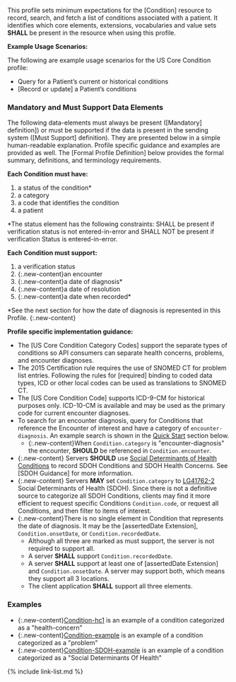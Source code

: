 
﻿This profile sets minimum expectations for the [Condition] resource to record, search, and fetch a  list of conditions associated with a patient. It identifies which core elements, extensions, vocabularies and value sets **SHALL** be present in the resource when using this profile.

**Example Usage Scenarios:**

The following are example usage scenarios for the US Core Condition profile:

-   Query for a Patient’s current or historical conditions
-   [Record or update] a Patient’s conditions

### Mandatory and Must Support Data Elements


The following data-elements must always be present ([Mandatory] definition]) or must be supported if the data is present in the sending system ([Must Support] definition). They are presented below in a simple human-readable explanation.  Profile specific guidance and examples are provided as well.  The [Formal Profile Definition] below provides the  formal summary, definitions, and  terminology requirements.  

**Each Condition must have:**

1.  a status of the condition*
1.  a category
1.  a code that identifies the condition
1.  a patient

*The status element has the following constraints: SHALL be present if verification status is not entered-in-error and SHALL NOT be present if verification Status is entered-in-error.

**Each Condition must support:**

1.  a verification status
2.  {:.new-content}an encounter
3.  {:.new-content}a date of diagnosis*
5.  {:.new-content}a date of resolution
6.  {:.new-content}a date when recorded*

*See the next section for how the date of diagnosis is represented in this Profile.
{:.new-content}

**Profile specific implementation guidance:**

* The [US Core Condition Category Codes] support the separate types of conditions so API consumers can separate health concerns, problems, and encounter diagnoses.
* The 2015 Certification rule requires the use of SNOMED CT for problem list entries. Following the rules for [required] binding to coded data types, ICD or other local codes can be used as translations to SNOMED CT.
* The [US Core Condition Code] supports ICD-9-CM for historical purposes only. ICD-10-CM is available and may be used as the primary code for current encounter diagnoses.
* To search for an encounter diagnosis, query for Conditions that reference the Encounter of interest and have a category of `encounter-diagnosis`.  An example search is shown in the [Quick Start](#search) section below.
    * {:.new-content}When `Condition.category` is "encounter-diagnosis" the encounter, **SHOULD** be referenced in `Condition.encounter`.
* {:.new-content} Servers **SHOULD** use [Social Determinants of Health Conditions](https://vsac.nlm.nih.gov/valueset/2.16.840.1.113762.1.4.1196.788/expansion/) to record SDOH Conditions and SDOH Health Concerns. See [SDOH Guidance] for more information.
* {:.new-content} Servers **MAY** set `Condition.category` to [LG41762-2](https://loinc.org/LG41762-2/) Social Determinants of Health (SDOH). Since there is not a definitive source to categorize all SDOH Conditions, clients may find it more efficient to request specific Conditions `Condition.code`, or request all Conditions, and then filter to items of interest.
* {:.new-content}There is no single element in Condition that represents the date of diagnosis. It may be the [assertedDate Extension], `Condition.onsetDate`, or `Condition.recordedDate`.
    * Although all three are marked as must support, the server is not required to support all.
	* A server **SHALL** support `Condition.recordedDate`.
    * A server **SHALL** support at least one of [assertedDate Extension] and `Condition.onsetDate`. A server may support both, which means they support all 3 locations.
    * The client application **SHALL** support all three elements.

### Examples

 - {:.new-content}[Condition-hc1](Condition-hc1.html) is an example of a condition categorized as a "health-concern"
 - {:.new-content}[Condition-example](Condition-example.html) is an example of a condition categorized as a "problem"
 - {:.new-content}[Condition-SDOH-example](Condition-condition-SDOH-example.html) is an example of a condition categorized as a "Social Determinants Of Health"

{% include link-list.md %}
